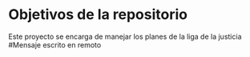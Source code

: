 # Objetivos de la repositorio

Este proyecto se encarga de manejar los planes de la liga de la justicia
#Mensaje escrito en remoto

